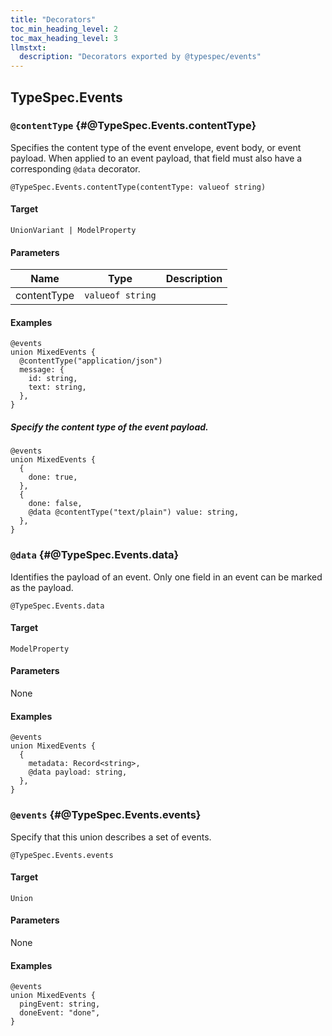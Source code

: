 ```yaml
---
title: "Decorators"
toc_min_heading_level: 2
toc_max_heading_level: 3
llmstxt:
  description: "Decorators exported by @typespec/events"
---
```


## TypeSpec.Events

### `@contentType` {#@TypeSpec.Events.contentType}

Specifies the content type of the event envelope, event body, or event payload.
When applied to an event payload, that field must also have a corresponding `@data`
decorator.

```typespec
@TypeSpec.Events.contentType(contentType: valueof string)
```

#### Target

`UnionVariant | ModelProperty`

#### Parameters

| Name        | Type             | Description |
| ----------- | ---------------- | ----------- |
| contentType | `valueof string` |             |

#### Examples

```typespec
@events
union MixedEvents {
  @contentType("application/json")
  message: {
    id: string,
    text: string,
  },
}
```

##### Specify the content type of the event payload.

```typespec
@events
union MixedEvents {
  {
    done: true,
  },
  {
    done: false,
    @data @contentType("text/plain") value: string,
  },
}
```

### `@data` {#@TypeSpec.Events.data}

Identifies the payload of an event.
Only one field in an event can be marked as the payload.

```typespec
@TypeSpec.Events.data
```

#### Target

`ModelProperty`

#### Parameters

None

#### Examples

```typespec
@events
union MixedEvents {
  {
    metadata: Record<string>,
    @data payload: string,
  },
}
```

### `@events` {#@TypeSpec.Events.events}

Specify that this union describes a set of events.

```typespec
@TypeSpec.Events.events
```

#### Target

`Union`

#### Parameters

None

#### Examples

```typespec
@events
union MixedEvents {
  pingEvent: string,
  doneEvent: "done",
}
```
